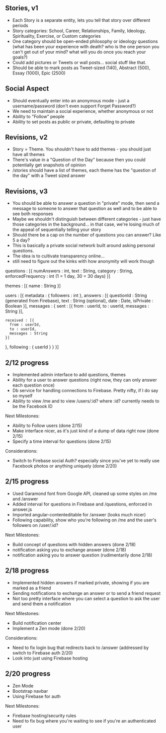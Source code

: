 Stories, v1
-----------
- Each Story is a separate entity, lets you tell that story over different periods
- Story categories: School, Career, Relationships, Family, Ideology, Spirituality, Exercise, or Custom categories
- One category should be open-ended philosophy or ideology questions (what has been your experience with death? who is the one person you can't get out of your mind? what will you do once you reach your goals?)
- Could add pictures or Tweets or wall posts... social stuff like that.
- Should be able to mark posts as Tweet-sized (140), Abstract (500), Essay (1000), Epic (2500)

Social Aspect
-------------
- Should eventually enter into an anonymous mode - just a username/password (don't even support Forget Password?)
- We need to maintain a social experience, whether anonymous or not
- Ability to "Follow" people
- Ability to set posts as public or private, defaulting to private

Revisions, v2
-------------
- Story = Theme. You shouldn't have to add themes - you should just have all themes
- There's value in a "Question of the Day" because then you could potentially get snapshots of opinion
- /stories should have a list of themes, each theme has the "question of the day" with a Tweet sized answer

Revisions, v3
-------------
- You should be able to answer a question in "private" mode, then send a message to someone to answer that question as well and to be able to see both responses
- Maybe we shouldn't distinguish between different categories - just have those categories in the background... in that case, we're losing much of the appeal of sequentially telling your story
- Should there be a cap on the number of questions you can answer? Like 5 a day?
- This is basically a private social network built around asking personal questions.
- The idea is to cultivate transparency online...
- still need to figure out the kinks with how anonymity will work though

questions : [{
  numAnswers : int,
  text : String,
  category : String,
  enforcedFrequency : int (1 = 1 day, 30 = 30 days)
}]

themes : [{
  name : String
}]

users : [{
  metadata : {
    followers : int
  },
  answers : [{
    questionId : String (generated from Firebase),
    text : String (optional),
    date : Date,
    isPrivate : Boolean
  }],
  messages : {
    sent : [{
      from : userId,
      to : userId,
      messages : String
    }],

    received : [{
      from : userId,
      to : userId,
      messages : String
    }]
  },
  following : {
    userId
  }
}
}]

2/12 progress
-------------
- Implemented admin interface to add questions, themes
- Ability for a user to answer questions (right now, they can only answer each question once)
- Db service for handling connections to Firebase. Pretty nifty, if I do say so myself
- Ability to view /me and to view /users/:id? where :id? currently needs to be the Facebook ID


Next Milestones:
- Ability to Follow users (done 2/15)
- Make interface nicer, as it's just kind of a dump of data right now (done 2/15)
- Specify a time interval for questions (done 2/15)

Considerations:
- Switch to Firebase social Auth? especially since you've yet to really use Facebook photos or anything uniquely (done 2/20)


2/15 progress
-------------
- Used Garamond font from Google API, cleaned up some styles on /me and /answer
- Added interval for questions in Firebase and /questions, enforced in answer.js
- Imported angular-contenteditable for /answer (looks much nicer)
- Following capability, show who you're following on /me and the user's followers on /user/:id?

Next Milestones:
- Build concept of questions with hidden answers (done 2/18)
- notification asking you to exchange answer (done 2/18)
- notification asking you to answer question (rudimentarily done 2/18)

2/18 progress
-------------
- Implemented hidden answers if marked private, showing if you are marked as a friend
- Sending notifications to exchange an answer or to send a friend request
- Not too pretty interface where you can select a question to ask the user and send them a notification

Next Milestones:
- Build notification center
- Implement a Zen mode (done 2/20)

Considerations:
- Need to fix login bug that redirects back to /answer (addressed by switch to Firebase auth 2/20)
- Look into just using Firebase hosting

2/20 progress
-------------
- Zen Mode
- Bootstrap navbar
- Using Firebase for auth

Next Milestones:
- Firebase hosting/security rules
- Need to fix bug where you're waiting to see if you're an authenticated user